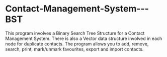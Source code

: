 # Contact-Management-System---BST
This program involves a Binary Search Tree Structure for a Contact Management System. There is also a Vector data structure involved in each node for duplicate contacts. The program allows you to add, remove, search, print, mark/unmark favourites, export and import contacts.  
